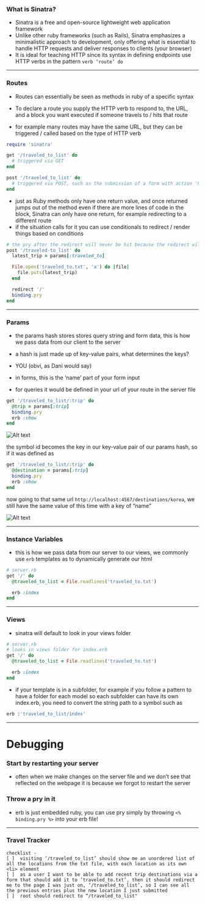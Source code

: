 ### What is Sinatra?

* Sinatra is a free and open-source lightweight web application framework
* Unlike other ruby frameworks (such as Rails), Sinatra emphasizes a minimalistic approach to development, only offering what is essential to handle HTTP requests and deliver responses to clients (your browser)
* It is ideal for teaching HTTP since its syntax in defining endpoints use HTTP verbs in the pattern `verb ‘route’ do`

---

### Routes

* Routes can essentially be seen as methods in ruby of a specific syntax
* To declare a route you supply the HTTP verb to respond to, the URL, and a block you want executed if someone travels to / hits that route

* for example many routes may have the same URL, but they can be triggered / called based on the type of HTTP verb

```ruby
require 'sinatra'

get '/traveled_to_list' do
  # triggered via GET
end

post '/traveled_to_list' do
  # triggered via POST, such as the submission of a form with action 'POST'
end
```

* just as Ruby methods only have one return value, and once returned jumps out of the method even if there are more lines of code in the block, Sinatra can only have one return, for example redirecting to a different route
* if the situation calls for it you can use conditionals to redirect / render things based on conditions


```ruby
# the pry after the redirect will never be hit because the redirect will cause an exit of the block / method
post '/traveled-to_list' do
  latest_trip = params[:traveled_to]

  File.open('traveled_to.txt', 'a') do |file|
    file.puts(latest_trip)
  end

  redirect '/'
  binding.pry
end
```

---

### Params

* the params hash stores stores query string and form data, this is how we pass data from our client to the server
* a hash is just made up of key-value pairs, what determines the keys?

* YOU (obvi, as Dani would say)

* in forms, this is the ‘name’ part of your form input
* for queries it would be defined in your url of your route in the server file

```ruby
get '/traveled_to_list/:trip' do
  @trip = params[:trip]
  binding.pry
  erb :show
end
```

![Alt text](http://i.imgur.com/KY3Izqb.png)

the symbol id becomes the key in our key-value pair of our params hash, so if it was defined as

```ruby
get '/traveled_to_list/:trip' do
  @destination = params[:trip]
  binding.pry
  erb :show
end
```

now going to that same url `http://localhost:4567/destinations/korea`, we still have the same value of this time with a key of “name"

![Alt text](<http://i.imgur.com/8Ck7OKI.png>)

---

### Instance Variables

* this is how we pass data from our server to our views, we commonly use `erb` templates as to dynamically generate our html

```ruby
# server.rb
get '/' do
  @traveled_to_list = File.readlines('traveled_to.txt')

  erb :index
end
```

---

### Views

* sinatra will default to look in your views folder

```ruby
# server.rb
# looks in views folder for index.erb
get '/' do
  @traveled_to_list = File.readlines('traveled_to.txt')

  erb :index
end
```

* if your template is in a subfolder, for example if you follow a pattern to have a folder for each model so each subfolder can have its own index.erb, you need to convert the string path to a symbol such as

```ruby
erb :'traveled_to_list/index'
```

---

Debugging
=========

### Start by restarting your server

* often when we make changes on the server file and we don’t see that reflected on the webpage it is because we forgot to restart the server

### Throw a pry in it

* erb is just embedded ruby, you can use pry simply by throwing `<% binding.pry %>` into your erb file!

---
### Travel Tracker
```
checklist -
[ ]  visiting ‘/traveled_to_list’ should show me an unordered list of all the locations from the txt file, with each location as its own <li> element
[ ]  as a user I want to be able to add recent trip destinations via a form that should add it to ‘traveled_to.txt’, then it should redirect me to the page I was just on, ‘/traveled_to_list’, so I can see all the previous entries plus the new location I just submitted
[ ]  root should redirect to “/traveled_to_list"
```
